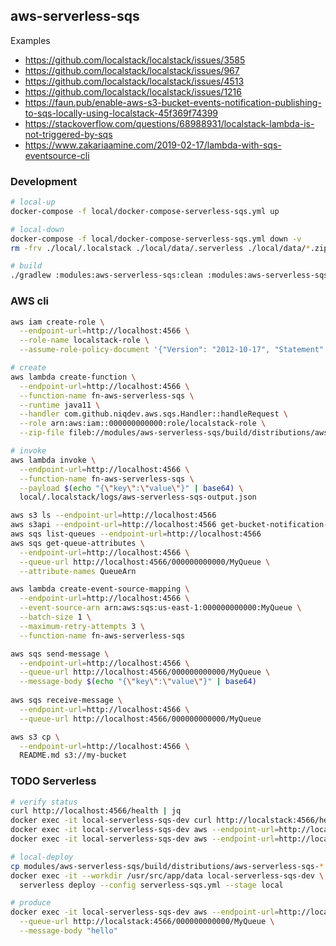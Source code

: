 ## aws-serverless-sqs

Examples
* https://github.com/localstack/localstack/issues/3585
* https://github.com/localstack/localstack/issues/967
* https://github.com/localstack/localstack/issues/4513
* https://github.com/localstack/localstack/issues/1216
* https://faun.pub/enable-aws-s3-bucket-events-notification-publishing-to-sqs-locally-using-localstack-45f369f74399
* https://stackoverflow.com/questions/68988931/localstack-lambda-is-not-triggered-by-sqs
* https://www.zakariaamine.com/2019-02-17/lambda-with-sqs-eventsource-cli

### Development

```bash
# local-up
docker-compose -f local/docker-compose-serverless-sqs.yml up

# local-down
docker-compose -f local/docker-compose-serverless-sqs.yml down -v
rm -frv ./local/.localstack ./local/data/.serverless ./local/data/*.zip ./local/data/*.log

# build
./gradlew :modules:aws-serverless-sqs:clean :modules:aws-serverless-sqs:build
```

### AWS cli

```bash
aws iam create-role \
  --endpoint-url=http://localhost:4566 \
  --role-name localstack-role \
  --assume-role-policy-document '{"Version": "2012-10-17", "Statement": [{"Effect": "Allow", "Action": ["lambda:InvokeFunction"]}, {"Effect": "Allow", "Action": ["sqs:SendMessage", "sqs:ReceiveMessage", "sqs:DeleteMessage", "sqs:GetQueueAttributes"]}]}'

# create
aws lambda create-function \
  --endpoint-url=http://localhost:4566 \
  --function-name fn-aws-serverless-sqs \
  --runtime java11 \
  --handler com.github.niqdev.aws.sqs.Handler::handleRequest \
  --role arn:aws:iam::000000000000:role/localstack-role \
  --zip-file fileb://modules/aws-serverless-sqs/build/distributions/aws-serverless-sqs-0.1.0.zip

# invoke
aws lambda invoke \
  --endpoint-url=http://localhost:4566 \
  --function-name fn-aws-serverless-sqs \
  --payload $(echo "{\"key\":\"value\"}" | base64) \
  local/.localstack/logs/aws-serverless-sqs-output.json

aws s3 ls --endpoint-url=http://localhost:4566
aws s3api --endpoint-url=http://localhost:4566 get-bucket-notification-configuration --bucket my-bucket
aws sqs list-queues --endpoint-url=http://localhost:4566
aws sqs get-queue-attributes \
  --endpoint-url=http://localhost:4566 \
  --queue-url http://localhost:4566/000000000000/MyQueue \
  --attribute-names QueueArn

aws lambda create-event-source-mapping \
  --endpoint-url=http://localhost:4566 \
  --event-source-arn arn:aws:sqs:us-east-1:000000000000:MyQueue \
  --batch-size 1 \
  --maximum-retry-attempts 3 \
  --function-name fn-aws-serverless-sqs

aws sqs send-message \
  --endpoint-url=http://localhost:4566 \
  --queue-url http://localhost:4566/000000000000/MyQueue \
  --message-body $(echo "{\"key\":\"value\"}" | base64)
 
aws sqs receive-message \
  --endpoint-url=http://localhost:4566 \
  --queue-url http://localhost:4566/000000000000/MyQueue

aws s3 cp \
  --endpoint-url=http://localhost:4566 \
  README.md s3://my-bucket
```

### TODO Serverless

```bash
# verify status
curl http://localhost:4566/health | jq
docker exec -it local-serverless-sqs-dev curl http://localstack:4566/health | jq
docker exec -it local-serverless-sqs-dev aws --endpoint-url=http://localstack:4566 s3 ls
docker exec -it local-serverless-sqs-dev aws --endpoint-url=http://localstack:4566 sqs list-queues

# local-deploy
cp modules/aws-serverless-sqs/build/distributions/aws-serverless-sqs-*.zip local/data/aws-serverless-sqs.zip
docker exec -it --workdir /usr/src/app/data local-serverless-sqs-dev \
  serverless deploy --config serverless-sqs.yml --stage local

# produce
docker exec -it local-serverless-sqs-dev aws --endpoint-url=http://localstack:4566 sqs send-message \
  --queue-url http://localstack:4566/000000000000/MyQueue \
  --message-body "hello"
```
